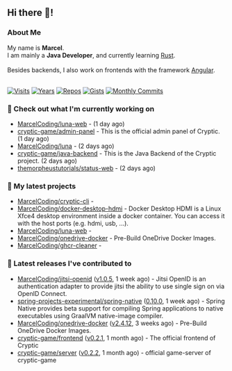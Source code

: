 ## Hi there 👋!




### About Me

My name is **Marcel**.<br>
I am mainly a **Java Developer**, and currently learning [Rust](https://www.rust-lang.org).<br>
<br>
Besides backends, I also work on frontends with the framework [Angular](https://angular.io).
<br>
<br>

[![Visits](https://badges.pufler.dev/visits/MarcelCoding/MarcelCoding?style=flat-square&color=black&logo=github)](https://github.com/MarcelCoding)
[![Years](https://badges.pufler.dev/years/MarcelCoding?style=flat-square&color=black&logo=github)](https://github.com/MarcelCoding)
[![Repos](https://badges.pufler.dev/repos/MarcelCoding?style=flat-square&color=black&logo=github)](https://github.com/MarcelCoding?tab=repositories)
[![Gists](https://badges.pufler.dev/gists/MarcelCoding?style=flat-square&color=black&logo=github)](https://gist.github.com/MarcelCoding)
[![Monthly Commits](https://badges.pufler.dev/commits/monthly/MarcelCoding?style=flat-square&color=black&logo=github)](https://github.com/MarcelCoding)

### 👷 Check out what I'm currently working on

- [MarcelCoding/luna-web](https://github.com/MarcelCoding/luna-web) -  (1 day ago)
- [cryptic-game/admin-panel](https://github.com/cryptic-game/admin-panel) - This is the official admin panel of Cryptic. (1 day ago)
- [MarcelCoding/luna](https://github.com/MarcelCoding/luna) -  (2 days ago)
- [cryptic-game/java-backend](https://github.com/cryptic-game/java-backend) - This is the Java Backend of the Cryptic project. (2 days ago)
- [themorpheustutorials/status-web](https://github.com/themorpheustutorials/status-web) -  (2 days ago)

### 🌱 My latest projects

- [MarcelCoding/cryptic-cli](https://github.com/MarcelCoding/cryptic-cli) - 
- [MarcelCoding/docker-desktop-hdmi](https://github.com/MarcelCoding/docker-desktop-hdmi) - Docker Desktop HDMI is a Linux Xfce4 desktop environment inside a docker container. You can access it with the host ports (e.g. hdmi, usb, ...).
- [MarcelCoding/luna-web](https://github.com/MarcelCoding/luna-web) - 
- [MarcelCoding/onedrive-docker](https://github.com/MarcelCoding/onedrive-docker) - Pre-Build OneDrive Docker Images.
- [MarcelCoding/ghcr-cleaner](https://github.com/MarcelCoding/ghcr-cleaner) - 

### 🔭 Latest releases I've contributed to

- [MarcelCoding/jitsi-openid](https://github.com/MarcelCoding/jitsi-openid) ([v1.0.5](https://github.com/MarcelCoding/jitsi-openid/releases/tag/v1.0.5), 1 week ago) - Jitsi OpenID is an authentication adapter to provide jitsi the ability to use single sign on via OpenID Connect.
- [spring-projects-experimental/spring-native](https://github.com/spring-projects-experimental/spring-native) ([0.10.0](https://github.com/spring-projects-experimental/spring-native/releases/tag/0.10.0), 1 week ago) - Spring Native provides beta support for compiling Spring applications to native executables using GraalVM native-image compiler.
- [MarcelCoding/onedrive-docker](https://github.com/MarcelCoding/onedrive-docker) ([v2.4.12](https://github.com/MarcelCoding/onedrive-docker/releases/tag/v2.4.12), 3 weeks ago) - Pre-Build OneDrive Docker Images.
- [cryptic-game/frontend](https://github.com/cryptic-game/frontend) ([v0.2.1](https://github.com/cryptic-game/frontend/releases/tag/v0.2.1), 1 month ago) - The official frontend of Cryptic
- [cryptic-game/server](https://github.com/cryptic-game/server) ([v0.2.2](https://github.com/cryptic-game/server/releases/tag/v0.2.2), 1 month ago) - official game-server of cryptic-game


